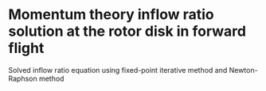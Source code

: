 # Momentum theory inflow ratio solution at the rotor disk in forward flight
Solved inflow ratio equation using fixed-point iterative method and Newton-Raphson method
